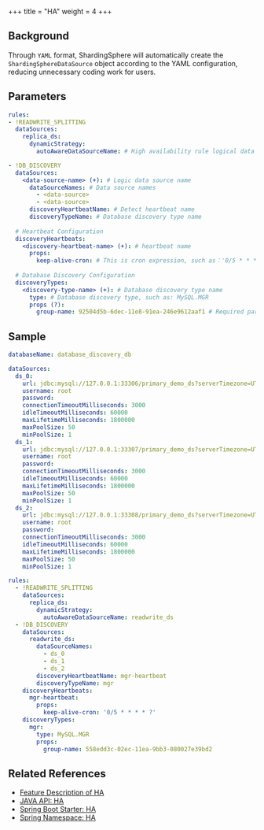 +++
title = "HA"
weight = 4
+++

## Background

Through `YAML` format, ShardingSphere will automatically create the `ShardingSphereDataSource` object according to the YAML configuration, reducing unnecessary coding work for users.

## Parameters

```yaml
rules:
- !READWRITE_SPLITTING
  dataSources:
    replica_ds:
      dynamicStrategy:
        autoAwareDataSourceName: # High availability rule logical data source name

- !DB_DISCOVERY
  dataSources:
    <data-source-name> (+): # Logic data source name
      dataSourceNames: # Data source names
        - <data-source>
        - <data-source>
      discoveryHeartbeatName: # Detect heartbeat name
      discoveryTypeName: # Database discovery type name
  
  # Heartbeat Configuration
  discoveryHeartbeats:
    <discovery-heartbeat-name> (+): # heartbeat name
      props:
        keep-alive-cron: # This is cron expression, such as：'0/5 * * * * ?'
  
  # Database Discovery Configuration
  discoveryTypes:
    <discovery-type-name> (+): # Database discovery type name
      type: # Database discovery type, such as: MySQL.MGR
      props (?):
        group-name: 92504d5b-6dec-11e8-91ea-246e9612aaf1 # Required parameters for database discovery types, such as MGR's group-name
```

## Sample

```yaml
databaseName: database_discovery_db

dataSources:
  ds_0:
    url: jdbc:mysql://127.0.0.1:33306/primary_demo_ds?serverTimezone=UTC&useSSL=false
    username: root
    password:
    connectionTimeoutMilliseconds: 3000
    idleTimeoutMilliseconds: 60000
    maxLifetimeMilliseconds: 1800000
    maxPoolSize: 50
    minPoolSize: 1
  ds_1:
    url: jdbc:mysql://127.0.0.1:33307/primary_demo_ds?serverTimezone=UTC&useSSL=false
    username: root
    password:
    connectionTimeoutMilliseconds: 3000
    idleTimeoutMilliseconds: 60000
    maxLifetimeMilliseconds: 1800000
    maxPoolSize: 50
    minPoolSize: 1
  ds_2:
    url: jdbc:mysql://127.0.0.1:33308/primary_demo_ds?serverTimezone=UTC&useSSL=false
    username: root
    password:
    connectionTimeoutMilliseconds: 3000
    idleTimeoutMilliseconds: 60000
    maxLifetimeMilliseconds: 1800000
    maxPoolSize: 50
    minPoolSize: 1

rules:
  - !READWRITE_SPLITTING
    dataSources:
      replica_ds:
        dynamicStrategy:
          autoAwareDataSourceName: readwrite_ds
  - !DB_DISCOVERY
    dataSources:
      readwrite_ds:
        dataSourceNames:
          - ds_0
          - ds_1
          - ds_2
        discoveryHeartbeatName: mgr-heartbeat
        discoveryTypeName: mgr
    discoveryHeartbeats:
      mgr-heartbeat:
        props:
          keep-alive-cron: '0/5 * * * * ?'
    discoveryTypes:
      mgr:
        type: MySQL.MGR
        props:
          group-name: 558edd3c-02ec-11ea-9bb3-080027e39bd2
```
## Related References

- [Feature Description of HA](en/features/ha/)
- [JAVA API: HA](/en/user-manual/shardingsphere-jdbc/java-api/rules/ha/)
- [Spring Boot Starter: HA](/en/user-manual/shardingsphere-jdbc/spring-boot-starter/rules/ha/)
- [Spring Namespace: HA](/en/user-manual/shardingsphere-jdbc/spring-namespace/rules/ha/)
